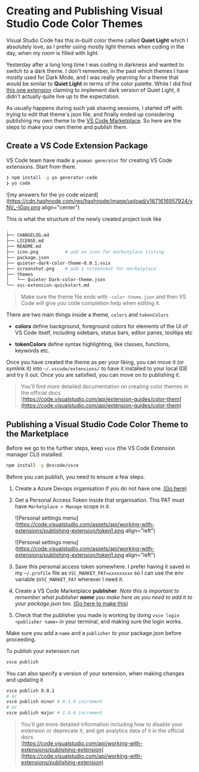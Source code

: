 # Creating and Publishing Visual Studio Code Color Themes

Visual Studio Code has this in-built color theme called **Quiet Light** which I absolutely love, as I prefer using mostly light themes when coding in the day, when my room is filled with light.

Yesterday after a long long time I was coding in darkness and wanted to switch to a dark theme. I don't remember, in the past which themes I have mostly used for Dark Mode, and I was really yearning for a theme that would be similar to **Quiet Light** in terms of the color palette. While I did find [this one extension](https://marketplace.visualstudio.com/items?itemName=JosphatGitogoSangara.quiet-dark) claiming to implement dark version of Quiet Light, it didn't actually quite live up to the expectation.

As usually happens during such yak shaving sessions, I started off with trying to edit that theme's json file, and finally ended up considering publishing my own theme to the [VS Code Marketplace](https://marketplace.visualstudio.com). So here are the steps to make your own theme and publish them.

## Create a VS Code Extension Package

VS Code team have made a `yeoman generator` for creating VS Code extensions. Start from there.

```bash
❯ npm install -g yo generator-code
❯ yo code
```

![my answers for the yo code wizard](https://cdn.hashnode.com/res/hashnode/image/upload/v1671616957924/yNV_-IGqv.png align="center")

This is what the structure of the newly created project look like

```bash
.
├── CHANGELOG.md
├── LICENSE.md
├── README.md
├── icon.png          # add an icon for marketplace listing
├── package.json
├── quieter-dark-color-theme-0.0.1.vsix
├── screenshot.png    # add a screenshot for marketplace
├── themes
│   └── Quieter Dark-color-theme.json
└── vsc-extension-quickstart.md
```

> Make sure the theme file ends with `-color-theme.json` and then VS Code will give you code completion help when editing it.

There are two main things inside a theme, `colors` and `tokenColors`

*   **colors** define background, foreground colors for elements of the UI of VS Code itself, including sidebars, status bars, editor panes, tooltips etc
    
*   **tokenColors** define syntax highlighting, like classes, functions, keywords etc.
    

Once you have created the theme as per your liking, you can move it (or symlink it) into `~/.vscode/extensions/` to have it installed to your local IDE and try it out. Once you are satisfied, you can move on to publishing it.

> You'll find more detailed documentation on creating color themes in the official docs  
> [https://code.visualstudio.com/api/extension-guides/color-them](https://code.visualstudio.com/api/extension-guides/color-them)

## Publishing a Visual Studio Code Color Theme to the Marketplace

Before we go to the further steps, keep `vsce` (the VS Code Extension manager CLI) installed.

```bash
npm install -g @vscode/vsce
```

Before you can publish, you need to ensure a few steps.

1.  Create a Azure Devops organisation if you do not have one. [(Go here)](https://learn.microsoft.com/azure/devops/organizations/accounts/create-organization)
    
2.  Get a Personal Access Token inside that organisation. This PAT must have `Marketplace > Manage` scope in it.  
    
    ![Personal settings menu](https://code.visualstudio.com/assets/api/working-with-extensions/publishing-extension/token1.png align="left")
    
    ![Personal settings menu](https://code.visualstudio.com/assets/api/working-with-extensions/publishing-extension/token1.png align="left")
    
3.  Save this personal access token somewhere. I prefer having it saved in my `~/.profile` file as `VSC_MARKET_PAT=xxxxxxxxx` so I can use the env variable `$VSC_MARKET_PAT` wherever I need it.
    
4.  Create a VS Code Marketplace **publisher**. *Note this is important to remember what publisher* ***name*** *you make here as you need to add it to your package.json too.* [(Go here to make this)](https://marketplace.visualstudio.com/manage)
    
5.  Check that the publisher you made is working by doing `vsce login <publisher name>` in your terminal, and making sure the login works.
    

Make sure you add a `name` and a `publisher` to your package.json before proceeding.

To publish your extension run

```bash
vsce publish
```

You can also specify a version of your extension, when making changes and updating it

```bash
vsce publish 0.0.1 
# or 
vsce publish minor # 0.1.0 increment 
# or 
vsce publish major # 1.0.0 increment
```

> You'll get more detailed information including how to disable your extension or deprecate it, and get analytics data of it in the official docs  
> [https://code.visualstudio.com/api/working-with-extensions/publishing-extension](https://code.visualstudio.com/api/working-with-extensions/publishing-extension)